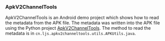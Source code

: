 ### **ApkV2ChannelTools**

ApkV2ChannelTools is an Android demo project which shows how to read the metadata from the APK file. The metadata was written into the APK file using the Python project [ApkV2ChannelTools](../../Python/ApkV2ChannelTools/). The method to read the metadata is in `cn.ljs.apkv2channeltools.utils.APKUtils.java`.
